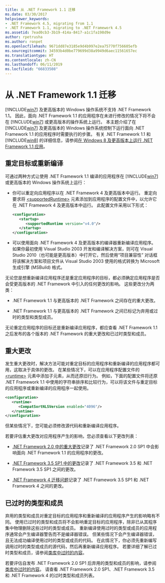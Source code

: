 ```yaml
---
title: 从 .NET Framework 1.1 迁移
ms.date: 03/30/2017
helpviewer_keywords:
- .NET Framework 4.5, migrating from 1.1
- .NET Framework 1.1, migrating to .NET Framework 4.5
ms.assetid: 7ead0cb3-3b19-414a-8417-a1c1fa198d9e
author: rpetrusha
ms.author: ronpet
ms.openlocfilehash: 9671dd87e3185e9d4b997e2ea75770f756605efb
ms.sourcegitcommit: 34593b4d0be779699d38a9949d6aec11561657ec
ms.translationtype: HT
ms.contentlocale: zh-CN
ms.lasthandoff: 06/11/2019
ms.locfileid: "66833508"
---
```

# <a name="migrating-from-the-net-framework-11"></a>从 .NET Framework 1.1 迁移

[!INCLUDE[win7](../../../includes/win7-md.md)] 及更高版本的 Windows 操作系统不支持 .NET Framework 1.1。 因此，面向 .NET Framework 1.1 的应用程序在未进行修改的情况下将不会在 [!INCLUDE[win7](../../../includes/win7-md.md)] 或更高版本的操作系统上运行。 本主题介绍了在 [!INCLUDE[win7](../../../includes/win7-md.md)] 及更高版本的 Windows 操作系统控制下运行面向 .NET Framework 1.1 的应用程序时需要执行的步骤。 有关 .NET Framework 1.1 和 [!INCLUDE[win8](../../../includes/win8-md.md)] 的详细信息，请参阅[在 Windows 8 及更高版本上运行 .NET Framework 1.1 应用](../../../docs/framework/install/run-net-framework-1-1-apps.md)。

## <a name="retargeting-or-recompiling"></a>重定目标或重新编译

可通过两种方式让使用 .NET Framework 1.1 编译的应用程序在 [!INCLUDE[win7](../../../includes/win7-md.md)] 或更高版本的 Windows 操作系统上运行：

- 你可以重定向应用程序以在 .NET Framework 4 及更高版本中运行。 重定向要求将 [\<supportedRuntime>](../../../docs/framework/configure-apps/file-schema/startup/supportedruntime-element.md) 元素添加到应用程序的配置文件中，以允许它在 .NET Framework 4 及更高版本中运行。 此配置文件采用以下形式：

    ```xml
    <configuration>
       <startup>
          <supportedRuntime version="v4.0"/>
       </startup>
    </configuration>
    ```

- 可以使用面向 .NET Framework 4 及更高版本的编译器重新编译应用程序。 如果你最初使用 Visual Studio 2003 开发和编译解决方案，则可在 Visual Studio 2010（也可能是更高版本）中打开它，然后使用“项目兼容性”  对话框将该解决方案和项目文件从 Visual Studio 2003 使用的格式转换为 Microsoft 生成引擎 (MSBuild) 格式。

无论您是想重新编译应用程序还是重定应用程序的目标，都必须确定应用程序是否会受更高版本的 .NET Framework 中引入的任何更改的影响。 这些更改分为两类：

- .NET Framework 1.1 与更高版本的 .NET Framework 之间存在的重大更改。

- .NET Framework 1.1 与更高版本的 .NET Framework 之间已标记为弃用或过时的类型和类型成员。

无论重定应用程序的目标还是重新编译应用程序，都应查看 .NET Framework 1.1 之后发布的各个版本的 .NET Framework 的重大更改和已过时类型和成员。

## <a name="breaking-changes"></a>重大更改

发生重大更改时，解决方法可能对重定目标的应用程序和重新编译的应用程序都可用，这取决于具体的更改。 在某些情况下，可以在应用程序配置文件的 [\<runtime>](../../../docs/framework/configure-apps/file-schema/startup/supportedruntime-element.md) 元素中添加子元素，从而还原旧行为。 例如，下面的配置文件将还原 .NET Framework 1.1 中使用的字符串排序和比较行为，可以将该文件与重定目标的应用程序或重新编译的应用程序一起使用。

```xml
<configuration>
   <runtime>
      <CompatSortNLSVersion enabled="4096"/>
   </runtime>
</configuration>
```

但某些情况下，您可能必须修改源代码和重新编译应用程序。

若要评估重大更改对应用程序产生的影响，您必须查看以下更改列表：

- [.NET Framework 2.0 中的重大更改](https://go.microsoft.com/fwlink/?LinkId=125263)记录了 .NET Framework 2.0 SP1 中会影响面向 .NET Framework 1.1 的应用程序的更改。

- [.NET Framework 3.5 SP1 中的更改](https://go.microsoft.com/fwlink/?LinkID=186989)记录了 .NET Framework 3.5 和 .NET Framework 3.5 SP1 之间的更改。

- [.NET Framework 4 迁移问题](../../../docs/framework/migration-guide/net-framework-4-migration-issues.md)记录了 .NET Framework 3.5 SP1 和 .NET Framework 4 之间的更改。

## <a name="obsolete-types-and-members"></a>已过时的类型和成员

弃用的类型和成员对重定目标的应用程序和重新编译的应用程序产生的影响略有不同。 使用已过时的类型和成员将不会影响重定目标的应用程序，除非已从其程序集中物理删除这些过时的类型或成员。 重新编译使用过时的类型或成员的应用程序通常会产生编译器警告而不是编译器错误。 但某些情况下会产生编译器错误，且无法成功编译使用过时的类型或成员的代码。 在此情况下，你必须先重新编写调用过时的类型或成员的源代码，然后再重新编译应用程序。 若要详细了解已过时类型和成员，请参阅[类库中过时的内容](../../../docs/framework/whats-new/whats-obsolete.md)。

若要评估自发布 .NET Framework 2.0 SP1 后弃用的类型和成员的影响，请参阅[类库中过时的内容](../../../docs/framework/whats-new/whats-obsolete.md)。 请查看 .NET Framework 2.0 SP1、.NET Framework 3.5 和 .NET Framework 4 的过时类型和成员列表。
